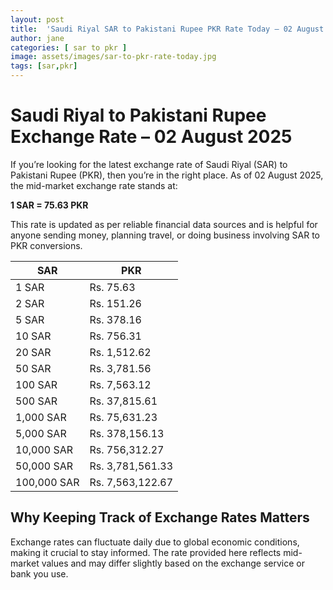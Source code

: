 ```yaml
---
layout: post
title:  'Saudi Riyal SAR to Pakistani Rupee PKR Rate Today – 02 August 2025'
author: jane
categories: [ sar to pkr ]
image: assets/images/sar-to-pkr-rate-today.jpg
tags: [sar,pkr]
---
```


# Saudi Riyal to Pakistani Rupee Exchange Rate – 02 August 2025

If you’re looking for the latest exchange rate of Saudi Riyal (SAR) to Pakistani Rupee (PKR), then you’re in the right place. As of 02 August 2025, the mid-market exchange rate stands at:

**1 SAR = 75.63 PKR**

This rate is updated as per reliable financial data sources and is helpful for anyone sending money, planning travel, or doing business involving SAR to PKR conversions.

| SAR | PKR |
| --- | --- |
| 1 SAR | Rs. 75.63 |
| 2 SAR | Rs. 151.26 |
| 5 SAR | Rs. 378.16 |
| 10 SAR | Rs. 756.31 |
| 20 SAR | Rs. 1,512.62 |
| 50 SAR | Rs. 3,781.56 |
| 100 SAR | Rs. 7,563.12 |
| 500 SAR | Rs. 37,815.61 |
| 1,000 SAR | Rs. 75,631.23 |
| 5,000 SAR | Rs. 378,156.13 |
| 10,000 SAR | Rs. 756,312.27 |
| 50,000 SAR | Rs. 3,781,561.33 |
| 100,000 SAR | Rs. 7,563,122.67 |


## Why Keeping Track of Exchange Rates Matters

Exchange rates can fluctuate daily due to global economic conditions, making it crucial to stay informed. The rate provided here reflects mid-market values and may differ slightly based on the exchange service or bank you use.
